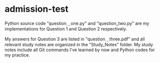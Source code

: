 # admission-test

Python source code "question＿one.py" and "question_two.py" are my implementations for Question 1 and Question 2 respectively.

My answers for Question 3 are listed in "question＿three.pdf" and all relevant study notes are organized in the "Study_Notes" folder. My study notes include all Git commands I've learned by now and Python codes for my practice.